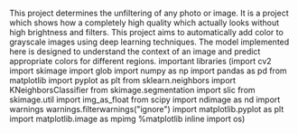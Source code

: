 This project determines the unfiltering of any photo or image.
It is a project which shows how a completely high quality which actually looks without high brightness and filters.
This project aims to automatically add color to grayscale images using deep learning techniques.
The model implemented here is designed to understand the context of an image and predict appropriate colors for different regions.
important libraries
(import cv2
import skimage
import glob
import numpy as np
import pandas as pd
from matplotlib import pyplot as plt
from sklearn.neighbors import KNeighborsClassifier
from skimage.segmentation import slic
from skimage.util import img_as_float
from scipy import ndimage as nd
import warnings
warnings.filterwarnings("ignore")
import matplotlib.pyplot as plt
import matplotlib.image as mpimg
%matplotlib inline
import os)
